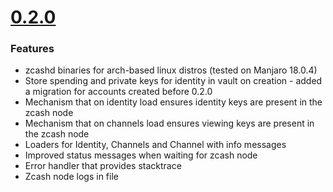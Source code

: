 <a name="0.2.0"></a>
# [0.2.0](TBR)


### Features

* zcashd binaries for arch-based linux distros (tested on Manjaro 18.0.4)
* Store spending and private keys for identity in vault on creation - added a migration for accounts created before 0.2.0
* Mechanism that on identity load ensures identity keys are present in the zcash node
* Mechanism that on channels load ensures viewing keys are present in the zcash node
* Loaders for Identity, Channels and Channel with info messages
* Improved status messages when waiting for zcash node
* Error handler that provides stacktrace
* Zcash node logs in file
